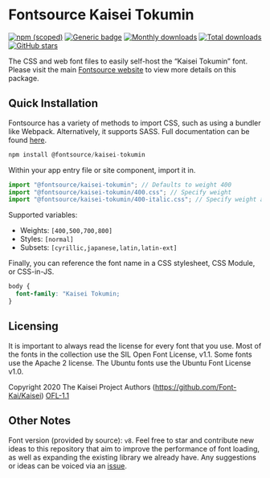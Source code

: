 # Fontsource Kaisei Tokumin

[![npm (scoped)](https://img.shields.io/npm/v/@fontsource/kaisei-tokumin?color=brightgreen)](https://www.npmjs.com/package/@fontsource/kaisei-tokumin) [![Generic badge](https://img.shields.io/badge/fontsource-passing-brightgreen)](https://github.com/fontsource/fontsource) [![Monthly downloads](https://badgen.net/npm/dm/@fontsource/kaisei-tokumin)](https://github.com/fontsource/fontsource) [![Total downloads](https://badgen.net/npm/dt/@fontsource/kaisei-tokumin)](https://github.com/fontsource/fontsource) [![GitHub stars](https://img.shields.io/github/stars/fontsource/fontsource.svg?style=social&label=Star)](https://github.com/fontsource/fontsource/stargazers)

The CSS and web font files to easily self-host the “Kaisei Tokumin” font. Please visit the main [Fontsource website](https://fontsource.org/fonts/kaisei-tokumin) to view more details on this package.

## Quick Installation

Fontsource has a variety of methods to import CSS, such as using a bundler like Webpack. Alternatively, it supports SASS. Full documentation can be found [here](https://fontsource.org/docs/introduction).

```javascript
npm install @fontsource/kaisei-tokumin
```

Within your app entry file or site component, import it in.

```javascript
import "@fontsource/kaisei-tokumin"; // Defaults to weight 400
import "@fontsource/kaisei-tokumin/400.css"; // Specify weight
import "@fontsource/kaisei-tokumin/400-italic.css"; // Specify weight and style

```

Supported variables:
- Weights: `[400,500,700,800]`
- Styles: `[normal]`
- Subsets: `[cyrillic,japanese,latin,latin-ext]`

Finally, you can reference the font name in a CSS stylesheet, CSS Module, or CSS-in-JS.

```css
body {
  font-family: "Kaisei Tokumin;
}
```

## Licensing
It is important to always read the license for every font that you use.
Most of the fonts in the collection use the SIL Open Font License, v1.1. Some fonts use the Apache 2 license. The Ubuntu fonts use the Ubuntu Font License v1.0.

Copyright 2020 The Kaisei Project Authors (https://github.com/Font-Kai/Kaisei)
[OFL-1.1](http://scripts.sil.org/OFL)

## Other Notes
Font version (provided by source): `v8`.
Feel free to star and contribute new ideas to this repository that aim to improve the performance of font loading, as well as expanding the existing library we already have. Any suggestions or ideas can be voiced via an [issue](https://github.com/fontsource/fontsource/issues).
